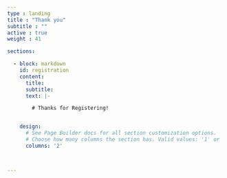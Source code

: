 ```yaml
---
type : landing
title : "Thank you"
subtitle : ""
active : true
weight : 41

sections:

  - block: markdown
    id: registration
    content:
      title: 
      subtitle: 
      text: |-

        # Thanks for Registering!  


    design:
      # See Page Builder docs for all section customization options.
      # Choose how many columns the section has. Valid values: '1' or '2'.
      columns: '2' 



---
```

